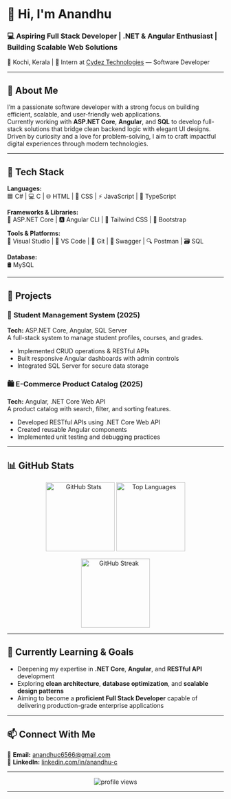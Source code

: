 # 👋 Hi, I'm Anandhu  

### 💻 Aspiring Full Stack Developer | .NET & Angular Enthusiast | Building Scalable Web Solutions  

📍 Kochi, Kerala | 💼 Intern at [Cydez Technologies](#) — Software Developer  

---

## 🚀 About Me  

I’m a passionate software developer with a strong focus on building efficient, scalable, and user-friendly web applications.  
Currently working with **ASP.NET Core**, **Angular**, and **SQL** to develop full-stack solutions that bridge clean backend logic with elegant UI designs.  
Driven by curiosity and a love for problem-solving, I aim to craft impactful digital experiences through modern technologies.

---

## 🧠 Tech Stack  

**Languages:**  
🟦 C# | 💻 C | 🌐 HTML | 🎨 CSS | ⚡ JavaScript | 🧩 TypeScript  

**Frameworks & Libraries:**  
🚀 ASP.NET Core | 🅰️ Angular CLI | 💠 Tailwind CSS | 🧱 Bootstrap  

**Tools & Platforms:**  
🧰 Visual Studio | 📝 VS Code | 🔄 Git | 📘 Swagger | 🔍 Postman | 🗃️ SQL  

**Database:**  
🛢️ MySQL  

---

## 📂 Projects  

### 🏫 **Student Management System (2025)**  
**Tech:** ASP.NET Core, Angular, SQL Server  
A full-stack system to manage student profiles, courses, and grades.  
- Implemented CRUD operations & RESTful APIs  
- Built responsive Angular dashboards with admin controls  
- Integrated SQL Server for secure data storage  

### 🛍️ **E-Commerce Product Catalog (2025)**  
**Tech:** Angular, .NET Core Web API  
A product catalog with search, filter, and sorting features.  
- Developed RESTful APIs using .NET Core Web API  
- Created reusable Angular components  
- Implemented unit testing and debugging practices  

---

## 📊 GitHub Stats  

<p align="center">
  <img src="https://github-readme-stats.vercel.app/api?username=anandhuc&show_icons=true&theme=tokyonight" alt="GitHub Stats" height="160px"/>
  <img src="https://github-readme-stats.vercel.app/api/top-langs/?username=anandhuc&layout=compact&theme=tokyonight" alt="Top Languages" height="160px"/>
</p>

<p align="center">
  <img src="https://github-readme-streak-stats.herokuapp.com/?user=anandhuc&theme=tokyonight" alt="GitHub Streak" height="160px"/>
</p>

---

## 🌱 Currently Learning & Goals  

- Deepening my expertise in **.NET Core**, **Angular**, and **RESTful API** development  
- Exploring **clean architecture**, **database optimization**, and **scalable design patterns**  
- Aiming to become a **proficient Full Stack Developer** capable of delivering production-grade enterprise applications  

---

## 📫 Connect With Me  

📧 **Email:** [anandhuc6566@gmail.com](mailto:anandhuc6566@gmail.com)  
💼 **LinkedIn:** [linkedin.com/in/anandhu-c](https://www.linkedin.com/in/anandhu-c/)  

---

<p align="center">
  <img src="https://komarev.com/ghpvc/?username=anandhuc&label=Profile%20Views&color=0e75b6&style=flat" alt="profile views" />  
</p>

---
